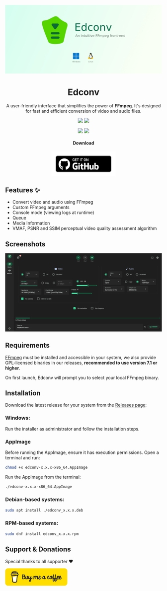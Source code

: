 ![Application Preview](assets/edconv-banner.png)

<div style="text-align: center;">
  <h1>Edconv</h1>

A user-friendly interface that simplifies the power of **FFmpeg**. It's designed for fast and efficient conversion of video and audio files.

  <a href="https://github.com/edneyosf/Edconv/releases"><img src="https://img.shields.io/github/v/release/edneyosf/Edconv"/></a>
  <a href="https://github.com/edneyosf/Edconv/releases"><img src="https://img.shields.io/github/downloads/edneyosf/Edconv/total"/></a>

  <a href="https://github.com/edneyosf/Edconv/actions/workflows/linux-build.yml"><img src="https://github.com/edneyosf/Edconv/actions/workflows/linux-build.yml/badge.svg"/></a>
  <a href="https://github.com/edneyosf/Edconv/actions/workflows/windows-build.yml"><img src="https://github.com/edneyosf/Edconv/actions/workflows/windows-build.yml/badge.svg"/></a>

  <h4>Download</h4> 
  <a href="https://github.com/edneyosf/Edconv/releases">
    <img src="assets/badge_github.png" height="80">
  </a>
</div>

## Features ✨

- Convert video and audio using FFmpeg
- Custom FFmpeg arguments
- Console mode (viewing logs at runtime)
- Queue
- Media Information
- VMAF, PSNR and SSIM perceptual video quality assessment algorithm

## Screenshots

![Application Preview](assets/edconv.png)

## Requirements

[FFmpeg](https://ffmpeg.org/download.html) must be installed and accessible in your system, we also provide GPL-licensed binaries in our releases, **recommended to use version 7.1 or higher**.

On first launch, Edconv will prompt you to select your local FFmpeg binary.

## Installation

Download the latest release for your system from the [Releases page](https://github.com/edneyosf/edconv/releases):

### Windows:

Run the installer as administrator and follow the installation steps.

### AppImage

Before running the AppImage, ensure it has execution permissions. Open a terminal and run:

```bash
chmod +x edconv-x.x.x-x86_64.AppImage
```

Run the AppImage from the terminal:

```bash
./edconv-x.x.x-x86_64.AppImage
```

### Debian-based systems:  
```bash
sudo apt install ./edconv_x.x.x.deb
```

### RPM-based systems:
```bash
sudo dnf install edconv_x.x.x.rpm
```

## Support & Donations

Special thanks to all supporter ❤️

<a href="https://buymeacoffee.com/edneyosf">
  <img alt="" src="assets/bmc-button.svg" width="200">
</a>
